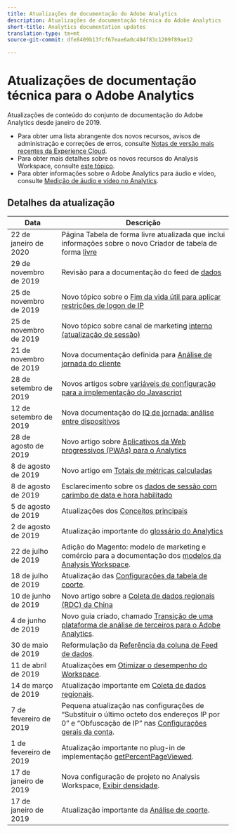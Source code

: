 ```yaml
---
title: Atualizações de documentação do Adobe Analytics
description: Atualizações de documentação técnica do Adobe Analytics
short-title: Analytics documentation updates
translation-type: tm+mt
source-git-commit: dfe8409b13fcf67eae6a0c404f83c1209f89ae12

---
```



# Atualizações de documentação técnica para o Adobe Analytics

Atualizações de conteúdo do conjunto de documentação do Adobe Analytics desde janeiro de 2019.

* Para obter uma lista abrangente dos novos recursos, avisos de administração e correções de erros, consulte [Notas de versão mais recentes da Experience Cloud](https://marketing.adobe.com/resources/help/en_US/whatsnew/).
* Para obter mais detalhes sobre os novos recursos do Analysis Workspace, consulte [este tópico](/help/analyze/analysis-workspace/new-features-in-analysis-workspace.md).
* Para obter informações sobre o Adobe Analytics para áudio e vídeo, consulte [Medição de áudio e vídeo no Analytics](https://docs.adobe.com/content/help/en/media-analytics/using/media-overview.html).

## Detalhes da atualização

| Data | Descrição |
|---|---|
| 22 de janeiro de 2020 | Página Tabela de forma livre atualizada que inclui informações sobre o novo Criador de tabela de forma [livre](/help/analyze/analysis-workspace/visualizations/freeform-table.md) |
| 29 de novembro de 2019 | Revisão para a documentação do feed de [dados](/help/export/analytics-data-feed/data-feed-overview.md) |
| 25 de novembro de 2019 | Novo tópico sobre o [Fim da vida útil para aplicar restrições de logon de IP](https://docs.adobe.com/content/help/en/analytics/admin/company-settings/login-restrictions-eol.html) |
| 25 de novembro de 2019 | Novo tópico sobre canal de marketing [interno (atualização de sessão)](https://docs.adobe.com/content/help/en/analytics/components/marketing-channels/session-refresh.html) |
| 21 de novembro de 2019 | Nova documentação definida para [Análise de jornada do cliente](https://docs.adobe.com/content/help/en/analytics-platform/using/cja-landing.html) |
| 28 de setembro de 2019 | Novos artigos sobre [variáveis de configuração para a implementação do Javascript](https://docs.adobe.com/content/help/en/analytics/implementation/javascript-implementation/variables-analytics-reporting/configuration-variables.html) |
| 12 de setembro de 2019 | Nova documentação do [IQ de jornada: análise entre dispositivos](https://docs.adobe.com/content/help/en/analytics/components/cda/cda-home.html) |
| 28 de agosto de 2019 | Novo artigo sobre [Aplicativos da Web progressivos (PWAs) para o Analytics](https://docs.adobe.com/content/help/en/analytics/analyze/pwa/pwa.html) |
| 8 de agosto de 2019 | Novo artigo em [Totais de métricas calculadas](/help/components/c-calcmetrics/cm-totals.md) |
| 8 de agosto de 2019 | Esclarecimento sobre os [dados de sessão com carimbo de data e hora habilitado](/help/admin/admin/timestamp-optional.md) |
| 5 de agosto de 2019 | Atualizações dos [Conceitos principais](/help/analyze/reports-analytics/key-concepts.md) |
| 2 de agosto de 2019 | Atualização importante do [glossário do Analytics](/help/technotes/terms.md) |
| 22 de julho de 2019 | Adição do Magento: modelo de marketing e comércio para a documentação dos [modelos da Analysis Workspace](/help/analyze/analysis-workspace/build-workspace-project/starter-projects.md). |
| 18 de julho de 2019 | Atualização das [Configurações da tabela de coorte](/help/analyze/analysis-workspace/visualizations/cohort-table/t-cohort.md). |
| 10 de junho de 2019 | Novo artigo sobre a [Coleta de dados regionais (RDC) da China](https://docs.adobe.com/content/help/en/analytics/technotes/rdc/rdc-china.html) |
| 4 de junho de 2019 | Novo guia criado, chamado [Transição de uma plataforma de análise de terceiros para o Adobe Analytics](/help/technotes/ga-to-aa/home.md). |
| 30 de maio de 2019 | Reformulação da [Referência da coluna de Feed de dados](/help/export/analytics-data-feed/c-df-contents/datafeeds-reference.md). |
| 11 de abril de 2019 | Atualizações em [Otimizar o desempenho do Workspace](/help/analyze/analysis-workspace/optimizing-performance.md). |
| 14 de março de 2019 | Atualização importante em [Coleta de dados regionais](/help/technotes/rdc/regional-data-collection.md). |
| 7 de fevereiro de 2019 | Pequena atualização nas configurações de “Substituir o último octeto dos endereços IP por 0” e “Obfuscação de IP” nas [Configurações gerais da conta](/help/admin/admin/general-acct-settings-admin.md). |
| 1 de fevereiro de 2019 | Atualização importante no plug-in de implementação [getPercentPageViewed](../implement/vars/plugins/getpercentpageviewed.md). |
| 17 de janeiro de 2019 | Nova configuração de projeto no Analysis Workspace, [Exibir densidade](/help/analyze/analysis-workspace/build-workspace-project/view-density.md). |
| 17 de janeiro de 2019 | Atualização importante da [Análise de coorte](/help/analyze/analysis-workspace/visualizations/cohort-table/cohort-analysis.md). |
